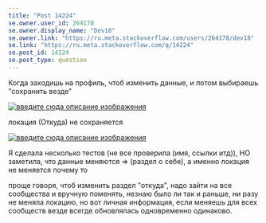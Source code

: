 ```yaml
---
title: "Post 14224"
se.owner.user_id: 264178
se.owner.display_name: "Dev18"
se.owner.link: "https://ru.meta.stackoverflow.com/users/264178/dev18"
se.link: "https://ru.meta.stackoverflow.com/q/14224"
se.post_id: 14224
se.post_type: question
---
```

<p>Когда заходишь на профиль, чтоб изменить данные, и потом выбираешь &quot;сохранить везде&quot;</p>
<p><a href="https://i.stack.imgur.com/wsDQO.png" rel="nofollow noreferrer"><img src="https://i.stack.imgur.com/wsDQO.png" alt="введите сюда описание изображения" /></a></p>
<p>локация (Откуда) не сохраняется</p>
<p><a href="https://i.stack.imgur.com/QxTm4.png" rel="nofollow noreferrer"><img src="https://i.stack.imgur.com/QxTm4.png" alt="введите сюда описание изображения" /></a></p>
<p>Я сделала несколько тестов (не все проверила (имя, ссылки итд)), НО заметила, что данные меняются =&gt; (раздел о себе), а именно локация не меняется почему то</p>
<p>проще говоря, чтоб изменить раздел &quot;откуда&quot;, надо зайти на все сообщества и вручную поменять, незнаю было ли так и раньше, ни разу не меняла локацию, но вот личная информация, если меняешь для всех сообществ везде всегде обновлялась одновременно одинаково.</p>

